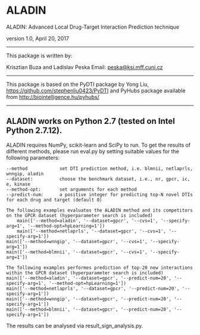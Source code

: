 # ALADIN
ALADIN: Advanced Local Drug-Target Interaction Prediction technique

version 1.0, April 20, 2017

--------
This package is written by:

Krisztian Buza and Ladislav Peska
Email: peska@ksi.mff.cuni.cz

-------
This package is based on the PyDTI package by Yong Liu,
https://github.com/stephenliu0423/PyDTI
and PyHubs package available from
http://biointelligence.hu/pyhubs/

--------
ALADIN works on Python 2.7 (tested on Intel Python 2.7.12).
--------
ALADIN requires NumPy, scikit-learn and SciPy to run.
To get the results of different methods, please run eval.py by setting suitable values for the following parameters:

	--method 			set DTI prediction method, i.e. blmnii, netlaprls, wnngip, aladin
	--dataset: 			choose the benchmark dataset, i.e., nr, gpcr, ic, e, kinase
	--method-opt:		set arguments for each method
	--predict-num:		a positive integer for predicting top-N novel DTIs for each drug and target (default 0)
        
	The following examples evaluates the ALADIN method and its competitors on the GPCR dataset (hyperparameter search is included)
    	main(['--method=aladin', '--dataset=gpcr', '--cvs=1', '--specify-arg=1', '--method-opt=hpLearning=1'])   
    	main(['--method=netlaprls', '--dataset=gpcr', '--cvs=1', '--specify-arg=1'])
	main(['--method=wnngip', '--dataset=gpcr', '--cvs=1', '--specify-arg=1'])
	main(['--method=blmnii', '--dataset=gpcr', '--cvs=1', '--specify-arg=1'])
	
	The following examples performes prediction of top-20 new interactions within the GPCR dataset (hyperparameter search is included)
	main(['--method=aladin', '--dataset=gpcr', '--predict-num=20', '--specify-arg=1', '--method-opt=hpLearning=1'])
	main(['--method=netlaprls', '--dataset=gpcr', '--predict-num=20', '--specify-arg=1']) 
	main(['--method=wnngip', '--dataset=gpcr', '--predict-num=20', '--specify-arg=1']) 
	main(['--method=blmnii', '--dataset=gpcr', '--predict-num=20', '--specify-arg=1']) 


The results can be analysed via result_sign_analysis.py.
